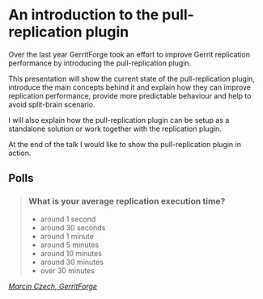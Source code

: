 # An introduction to the pull-replication plugin

Over the last year GerritForge took an effort to improve Gerrit replication
performance by introducing the pull-replication plugin.

This presentation will show the current state of the pull-replication plugin,
introduce the main concepts behind it and explain how they can improve
replication performance, provide more predictable behaviour and help to avoid
split-brain scenario.

I will also explain how the pull-replication plugin can be setup as a standalone
solution or work together with the replication plugin.

At the end of the talk I would like to show the pull-replication plugin in action.

## Polls

> ### What is your average replication execution time?
> - around 1 second
> - around 30 seconds
> - around 1 minute
> - around 5 minutes
> - around 10 minutes
> - around 30 minutes
> - over 30 minutes

*[Marcin Czech, GerritForge](../speakers.md#mczech)*
